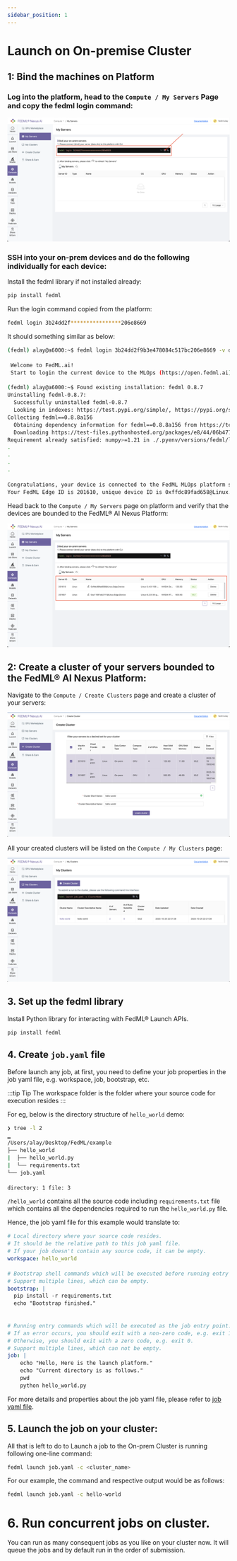 ```yaml
---
sidebar_position: 1
---
```


# Launch on On-premise Cluster

## 1: Bind the machines on Platform

### Log into the platform, head to the `Compute / My Servers` Page and copy the fedml login command:

![OnPremDevices.jpg](static/image/bind_my_servers.png)
 

### SSH into your on-prem devices and do the following individually for each device:

Install the fedml library if not installed already:

```bash
pip install fedml
```

Run the login command copied from the platform:

```bash
fedml login 3b24dd2f****************206e8669
```

It should something similar as below: 

```bash
(fedml) alay@a6000:~$ fedml login 3b24dd2f9b3e478084c517bc206e8669 -v dev

 Welcome to FedML.ai!
 Start to login the current device to the MLOps (https://open.fedml.ai)...

(fedml) alay@a6000:~$ Found existing installation: fedml 0.8.7
Uninstalling fedml-0.8.7:
  Successfully uninstalled fedml-0.8.7
  Looking in indexes: https://test.pypi.org/simple/, https://pypi.org/simple
Collecting fedml==0.8.8a156
  Obtaining dependency information for fedml==0.8.8a156 from https://test-files.pythonhosted.org/packages/e8/44/06b4773fe095760c8dd4933c2f75ee7ea9594938038fb8293afa22028906/fedml-0.8.8a156-py2.py3-none-any.whl.metadata
  Downloading https://test-files.pythonhosted.org/packages/e8/44/06b4773fe095760c8dd4933c2f75ee7ea9594938038fb8293afa22028906/fedml-0.8.8a156-py2.py3-none-any.whl.metadata (4.8 kB)
Requirement already satisfied: numpy>=1.21 in ./.pyenv/versions/fedml/lib/python3.10/site-packages (from fedml==0.8.8a156
.
.
.
.

Congratulations, your device is connected to the FedML MLOps platform successfully!
Your FedML Edge ID is 201610, unique device ID is 0xffdc89fad658@Linux.Edge.Device
```

Head back to the `Compute / My Servers` page on platform and verify that the devices are bounded to the FedML® AI Nexus Platform:

![OnPremDevicesBind.png](static/image/binded_servers.png)


## 2: Create a cluster of your servers bounded to the FedML® AI Nexus Platform:

Navigate to the `Compute / Create Clusters` page and create a cluster of your servers:

![OnPremCluster.png](static/image/create_cluster.png)

All your created clusters will be listed on the `Compute / My Clusters` page:

![OnPremClusterList.png](static/image/my_clusters.png)


## 3. Set up the fedml library
Install Python library for interacting with FedML® Launch APIs.

```bash
pip install fedml
```


## 4. Create `job.yaml` file

Before launch any job, at first, you need to define your job properties in the job yaml file, e.g. workspace, job, bootstrap, etc.

:::tip Tip
The workspace folder is the folder where your source code for execution resides
:::

For eg, below is the directory structure of `hello_world` demo:

```bash
❯ tree -l 2
▁
/Users/alay/Desktop/FedML/example
├── hello_world
|  ├── hello_world.py
|  └── requirements.txt
└── job.yaml

directory: 1 file: 3
```

`/hello_world` contains all the source code including `requirements.txt` file which contains all the dependencies required to run the `hello_world.py` file.

Hence, the job yaml file for this example would translate to:

```yaml title="job.yaml"
# Local directory where your source code resides.
# It should be the relative path to this job yaml file.
# If your job doesn't contain any source code, it can be empty.
workspace: hello_world

# Bootstrap shell commands which will be executed before running entry commands.
# Support multiple lines, which can be empty.
bootstrap: |
  pip install -r requirements.txt
  echo "Bootstrap finished."


# Running entry commands which will be executed as the job entry point.
# If an error occurs, you should exit with a non-zero code, e.g. exit 1.
# Otherwise, you should exit with a zero code, e.g. exit 0.
# Support multiple lines, which can not be empty.
job: |
    echo "Hello, Here is the launch platform."
    echo "Current directory is as follows."
    pwd
    python hello_world.py  
```

For more details and properties about the job yaml file, please refer to [job yaml file](../yaml).


## 5. Launch the job on your cluster:

All that is left to do to Launch a job to the On-prem Cluster is running following one-line command:

```bash
fedml launch job.yaml -c <cluster_name>
```

For our example, the command and respective output would be as follows:

```bash
fedml launch job.yaml -c hello-world
```


# 6. Run concurrent jobs on cluster.
You can run as many consequent jobs as you like on your cluster now. It will queue the jobs and by default run in the order of submission.












